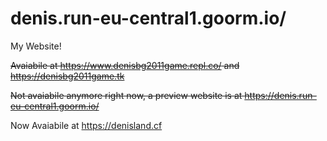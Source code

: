 # denis.run-eu-central1.goorm.io/

  My Website!
  
  
  ~~Avaiabile at https://www.denisbg2011game.repl.co/ and https://denisbg2011game.tk~~
  
  ~~Not avaiabile anymore right now, a preview website is at https://denis.run-eu-central1.goorm.io/~~
 
 Now Avaiabile at https://denisland.cf
